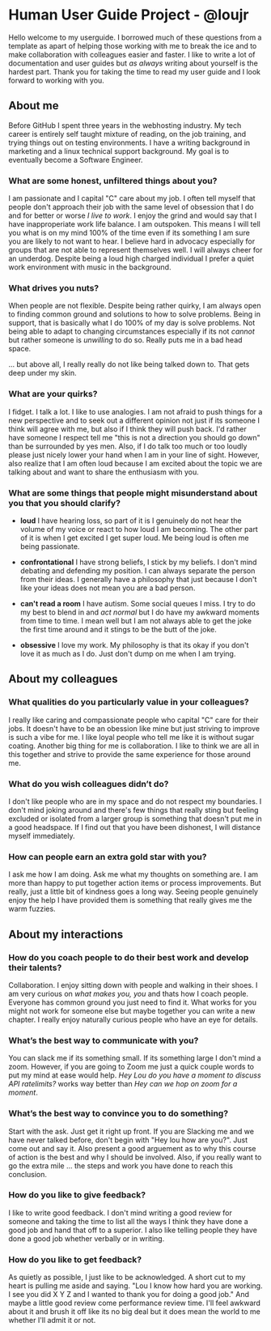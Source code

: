 # Human User Guide Project - @loujr

Hello welcome to my userguide. I borrowed much of these questions from a template as apart of helping those working with me to break the ice and to make collaboration with colleagues easier and faster. I like to write a lot of documentation and user guides but _as always_ writing about yourself is the hardest part. Thank you for taking the time to read my user guide and I look forward to working with you. 

## About me

Before GitHub I spent three years in the webhosting industry. My tech career is entirely self taught mixture of reading, on the job training, and trying things out on testing environments. I have a writing background in marketing and a linux technical support background. My goal is to eventually become a Software Engineer.


### What are some honest, unfiltered things about you?

I am passionate and I capital "C" care about my job. I often tell myself that people don't approach their job with the same level of obsession that I do and for better or worse _I live to work_. I enjoy the grind and would say that I have inapproperiate work life balance. I am outspoken. This means I will tell you what is on my mind 100% of the time even if its something I am sure you are likely to not want to hear. I believe hard in advocacy especially for groups that are not able to represent themselves well. I will always cheer for an underdog. Despite being a loud high charged individual I prefer a quiet work environment with music in the background. 

	
### What drives you nuts?

When people are not flexible. Despite being rather quirky, I am always open to finding common ground and solutions to how to solve problems. Being in support, that is basically what I do 100% of my day is solve problems. Not being able to adapt to changing circumstances especially if its not _cannot_ but rather someone is _unwilling_ to do so. Really puts me in a bad head space. 

... but above all, I really really do not like being talked down to. That gets deep under my skin. 


### What are your quirks?

I fidget. I talk a lot. I like to use analogies. I am not afraid to push things for a new perspective and to seek out a different opinion not just if its someone I think will agree with me, but also if I think they will push back. I'd rather have someone I respect tell me "this is not a direction you should go down" than be surrounded by yes men. Also, if I do talk too much or too loudly please just nicely lower your hand when I am in your line of sight. However, also realize that I am often loud because I am excited about the topic we are talking about and want to share the enthusiasm with you. 


### What are some things that people might misunderstand about you that you should clarify?

- **loud** I have hearing loss, so part of it is I genuinely do not hear the volume of my voice or react to how loud I am becoming. The other part of it is when I get excited I get super loud. Me being loud is often me being passionate. 

- **confrontational** I have strong beliefs, I stick by my beliefs. I don't mind debating and defending my position. I can always separate the person from their ideas. I generally have a philosophy that just because I don't like your ideas does not mean you are a bad person.

- **can't read a room** I have autism. Some social queues I miss. I try to do my best to blend in and _act normal_ but I do have my awkward moments from time to time. I mean well but I am not always able to get the joke the first time around and it stings to be the butt of the joke. 

- **obsessive** I love my work. My philosophy is that its okay if you don't love it as much as I do. Just don't dump on me when I am trying. 

## About my colleagues

### What qualities do you particularly value in your colleagues?
I really like caring and compassionate people who capital "C" care for their jobs. It doesn't have to be an obession like mine but just striving to improve is such a vibe for me. I like loyal people who tell me like it is without sugar coating. Another big thing for me is collaboration. I like to think we are all in this together and strive to provide the same experience for those around me.


### What do you wish colleagues didn’t do?
I don't like people who are in my space and do not respect my boundaries. I don't mind joking around and there's few things that really sting but feeling excluded or isolated from a larger group is something that doesn't put me in a good headspace. If I find out that you have been dishonest, I will distance myself immediately. 

 
### How can people earn an extra gold star with you?
I ask me how I am doing. Ask me what my thoughts on something are. I am more than happy to put together action items or process improvements. But really, just a little bit of kindness goes a long way. Seeing people genuinely enjoy the help I have provided them is something that really gives me the warm fuzzies. 


## About my interactions

### How do you coach people to do their best work and develop their talents?
Collaboration. I enjoy sitting down with people and walking in their shoes. I am very curious on _what makes you, you_ and thats how I coach people. Everyone has common ground you just need to find it. What works for you might not work for someone else but maybe together you can write a new chapter. I really enjoy naturally curious people who have an eye for details.
	
### What’s the best way to communicate with you?
You can slack me if its something small. If its something large I don't mind a zoom. However, if you are going to Zoom me just a quick couple words to put my mind at ease would help. _Hey Lou do you have a moment to discuss API ratelimits?_ works way better than _Hey can we hop on zoom for a moment_. 

 
### What’s the best way to convince you to do something?
Start with the ask. Just get it right up front. If you are Slacking me and we have never talked before, don't begin with "Hey lou how are you?". Just come out and say it. Also present a good arguement as to why this course of action is the best and why I should be involved. Also, if you really want to go the extra mile ... the steps and work you have done to reach this conclusion. 
  
### How do you like to give feedback?
I like to write good feedback. I don't mind writing a good review for someone and taking the time to list all the ways I think they have done a good job and hand that off to a superior. I also like telling people they have done a good job whether verbally or in writing. 


### How do you like to get feedback?
As quietly as possible, I just like to be acknowledged. A short cut to my heart is pulling me aside and saying. "Lou I know how hard you are working. I see you did X Y Z and I wanted to thank you for doing a good job." And maybe a little good review come performance review time. I'll feel awkward about it and brush it off like its no big deal but it does mean the world to me whether I'll admit it or not.  
